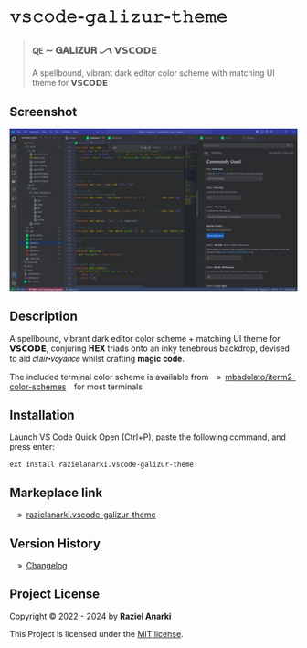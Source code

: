 # 𝚟𝚜𝚌𝚘𝚍𝚎-𝚐𝚊𝚕𝚒𝚣𝚞𝚛-𝚝𝚑𝚎𝚖𝚎

> ### 🜀 &Tilde; 𝐆𝐀𝐋𝐈𝐙𝐔𝐑 🝠 𝗩𝗦𝗖𝗢𝗗𝗘
> A spellbound, vibrant dark editor color scheme with matching UI theme for 𝗩𝗦𝗖𝗢𝗗𝗘

## Screenshot

![a screenshot of vscode showing the theme][screenshot]

## Description
A spellbound, vibrant dark editor color scheme + matching UI theme for 𝗩𝗦𝗖𝗢𝗗𝗘, conjuring 𝚮𝚬𝚾 triads onto an inky tenebrous backdrop, devised to aid 𝑐𝑙𝑎𝑖𝑟⋅𝑣𝑜𝑦𝑎𝑛𝑐𝑒 whilst crafting  𝐦𝐚𝐠𝐢𝐜 𝐜𝐨𝐝𝐞.

The included terminal color scheme is available from&emsp;&raquo;&ensp;[mbadolato/iterm2-color-schemes][iterm]&emsp;for most terminals

## Installation

Launch VS Code Quick Open (Ctrl+P), paste the following command, and press enter:

  ```
  ext install razielanarki.vscode-galizur-theme
  ```

## Markeplace link

&emsp;&raquo;&ensp;[razielanarki.vscode-galizur-theme][plugin]

## Version History

&emsp;&raquo;&ensp;[Changelog][changelog]

## Project License

Copyright &copy; 2022 - 2024 by **Raziel Anarki**

This Project is licensed under the [MIT license][license].

[license]: https://marketplace.visualstudio.com/items/razielanarki.vscode-galizur-theme/license
[changelog]: https://marketplace.visualstudio.com/items/razielanarki.vscode-galizur-theme/changelog
[plugin]: https://marketplace.visualstudio.com/items/razielanarki.vscode-galizur-theme
[iterm]: https://github.com/mbadolato/iTerm2-Color-Schemes
[screenshot]: screenshot.png
